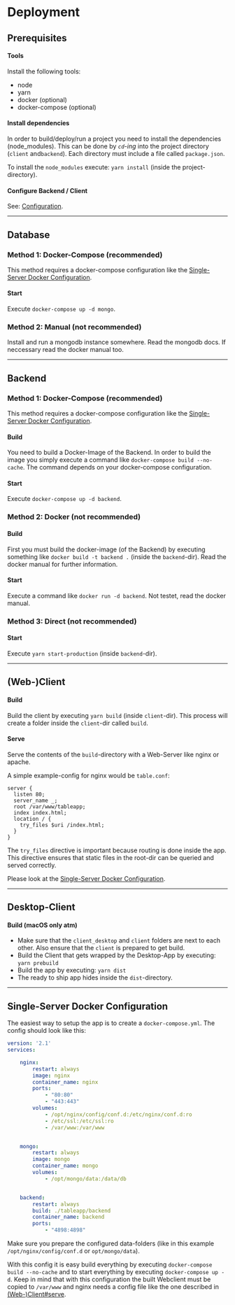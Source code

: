 # Deployment

## Prerequisites

#### Tools

Install the following tools:

- node
- yarn
- docker (optional)
- docker-compose (optional)

#### Install dependencies

In order to build/deploy/run a project you need to install the dependencies (node_modules). This can be done by *`cd`-ing* into the project directory (`client` and`backend`). Each directory must include a file called `package.json`.

To install the `node_modules` execute: `yarn install` (inside the project-directory).

#### Configure Backend / Client

See: [Configuration](configuration.md).

---

## Database

### Method 1: Docker-Compose (recommended)

This method requires a docker-compose configuration like the [Single-Server Docker Configuration](#single-server-docker-configuration).

#### Start

Execute `docker-compose up -d mongo`.

### Method 2: Manual (not recommended)

Install and run a mongodb instance somewhere. Read the mongodb docs. If neccessary read the docker manual too.

---

## Backend

### Method 1: Docker-Compose (recommended)

This method requires a docker-compose configuration like the [Single-Server Docker Configuration](#single-server-docker-configuration).

#### Build

You need to build a Docker-Image of the Backend. In order to build the image you simply execute a command like `docker-compose build --no-cache`. The command depends on your docker-compose configuration.

#### Start

Execute `docker-compose up -d backend`.

### Method 2: Docker (not recommended)

#### Build

First you must build the docker-image (of the Backend) by executing something like `docker build -t backend .` (inside the `backend`-dir). Read the docker manual for further information.

#### Start

Execute a command like `docker run -d backend`. Not testet, read the docker manual.

### Method 3: Direct (not recommended)

#### Start

Execute `yarn start-production` (inside `backend`-dir).

---

## (Web-)Client

#### Build

Build the client by executing `yarn build` (inside `client`-dir). This process will create a folder inside the `client`-dir called `build`.

#### Serve 

Serve the contents of the `build`-directory with a Web-Server like nginx or apache.

A simple example-config for nginx would be `table.conf`:

```
server {
  listen 80;
  server_name _;
  root /var/www/tableapp;
  index index.html;
  location / {
    try_files $uri /index.html;
  }
}
```

The `try_files` directive is important because routing is done inside the app. This directive ensures that static files in the root-dir can be queried and served correctly.

Please look at the [Single-Server Docker Configuration](#single-server-docker-configuration).

---

## Desktop-Client

#### Build (macOS only atm)

* Make sure that the `client_desktop` and `client` folders are next to each other. Also ensure that the `client` is prepared to get build.
* Build the Client that gets wrapped by the Desktop-App by executing: `yarn prebuild`
* Build the app by executing: `yarn dist`
* The ready to ship app hides inside the `dist`-directory.

---

## Single-Server Docker Configuration

The easiest way to setup the app is to create a `docker-compose.yml`. The config should look like this:

```yaml
version: '2.1'
services:

    nginx:
        restart: always
        image: nginx
        container_name: nginx
        ports:
            - "80:80"
            - "443:443"
        volumes:
            - /opt/nginx/config/conf.d:/etc/nginx/conf.d:ro
            - /etc/ssl:/etc/ssl:ro
            - /var/www:/var/www


    mongo:
        restart: always
        image: mongo
        container_name: mongo
        volumes:
            - /opt/mongo/data:/data/db


    backend:
        restart: always
        build: ./tableapp/backend
        container_name: backend
        ports:
            - "4898:4898"

```

Make sure you prepare the configured data-folders (like in this example `/opt/nginx/config/conf.d` or `opt/mongo/data`).

With this config it is easy build everything by executing `docker-compose build --no-cache` and to start everything by executing `docker-compose up -d`. Keep in mind that with this configuration the built Webclient must be copied to `/var/www` and nginx needs a config file like the one described in [(Web-)Client#serve](#serve).